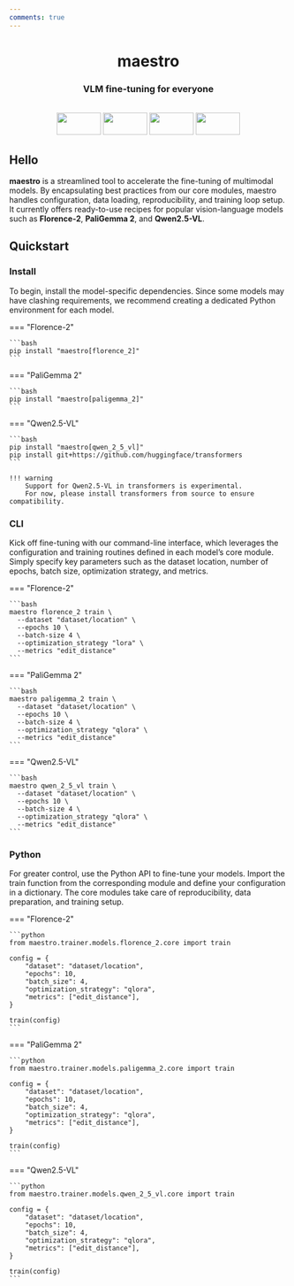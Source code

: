```yaml
---
comments: true
---
```



<div align="center">

  <h1>maestro</h1>

  <h3>VLM fine-tuning for everyone</h1>

  <br>

  <div>
      <img
        src="https://github.com/user-attachments/assets/c9416f1f-a2bf-4590-86da-d2fc89ba559b"
        width="80"
        height="40"
      />
      <img
        src="https://github.com/user-attachments/assets/75dc7214-e82a-498d-950e-c64d90218e49"
        width="80"
        height="40"
      />
      <img
        src="https://github.com/user-attachments/assets/5d265473-b938-4501-b894-6a44a6a28a8c"
        width="80"
        height="40"
      />
      <img
        src="https://github.com/user-attachments/assets/b7ccdf39-ac77-4dbd-8608-0fa2d9dadf0a"
        width="80"
        height="40"
      />
  </div>

</div>

## Hello

**maestro** is a streamlined tool to accelerate the fine-tuning of multimodal models.
By encapsulating best practices from our core modules, maestro handles configuration,
data loading, reproducibility, and training loop setup. It currently offers ready-to-use
recipes for popular vision-language models such as **Florence-2**, **PaliGemma 2**, and
**Qwen2.5-VL**.

## Quickstart

### Install

To begin, install the model-specific dependencies. Since some models may have clashing requirements,
we recommend creating a dedicated Python environment for each model.

=== "Florence-2"

    ```bash
    pip install "maestro[florence_2]"
    ```

=== "PaliGemma 2"

    ```bash
    pip install "maestro[paligemma_2]"
    ```

=== "Qwen2.5-VL"

    ```bash
    pip install "maestro[qwen_2_5_vl]"
    pip install git+https://github.com/huggingface/transformers
    ```

    !!! warning
        Support for Qwen2.5-VL in transformers is experimental.
        For now, please install transformers from source to ensure compatibility.

### CLI

Kick off fine-tuning with our command-line interface, which leverages the configuration
and training routines defined in each model’s core module. Simply specify key parameters such as
the dataset location, number of epochs, batch size, optimization strategy, and metrics.

=== "Florence-2"

    ```bash
    maestro florence_2 train \
      --dataset "dataset/location" \
      --epochs 10 \
      --batch-size 4 \
      --optimization_strategy "lora" \
      --metrics "edit_distance"
    ```

=== "PaliGemma 2"

    ```bash
    maestro paligemma_2 train \
      --dataset "dataset/location" \
      --epochs 10 \
      --batch-size 4 \
      --optimization_strategy "qlora" \
      --metrics "edit_distance"
    ```

=== "Qwen2.5-VL"

    ```bash
    maestro qwen_2_5_vl train \
      --dataset "dataset/location" \
      --epochs 10 \
      --batch-size 4 \
      --optimization_strategy "qlora" \
      --metrics "edit_distance"
    ```

### Python

For greater control, use the Python API to fine-tune your models.
Import the train function from the corresponding module and define your configuration
in a dictionary. The core modules take care of reproducibility, data preparation,
and training setup.

=== "Florence-2"

    ```python
    from maestro.trainer.models.florence_2.core import train

    config = {
        "dataset": "dataset/location",
        "epochs": 10,
        "batch_size": 4,
        "optimization_strategy": "qlora",
        "metrics": ["edit_distance"],
    }

    train(config)
    ```

=== "PaliGemma 2"

    ```python
    from maestro.trainer.models.paligemma_2.core import train

    config = {
        "dataset": "dataset/location",
        "epochs": 10,
        "batch_size": 4,
        "optimization_strategy": "qlora",
        "metrics": ["edit_distance"],
    }

    train(config)
    ```

=== "Qwen2.5-VL"

    ```python
    from maestro.trainer.models.qwen_2_5_vl.core import train

    config = {
        "dataset": "dataset/location",
        "epochs": 10,
        "batch_size": 4,
        "optimization_strategy": "qlora",
        "metrics": ["edit_distance"],
    }

    train(config)
    ```
